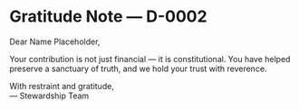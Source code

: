 # Gratitude Note — D-0002

Dear Name Placeholder,

Your contribution is not just financial — it is constitutional. You have helped preserve a sanctuary of truth, and we hold your trust with reverence.

With restraint and gratitude,  
— Stewardship Team
